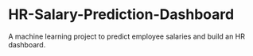 # HR-Salary-Prediction-Dashboard
A machine learning project to predict employee salaries and build an HR dashboard.
